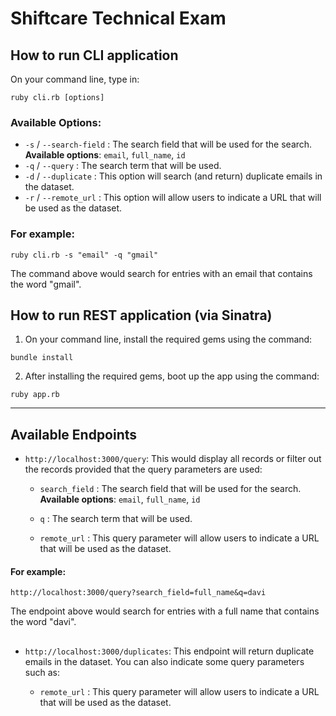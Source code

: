 # Shiftcare Technical Exam

## How to run CLI application

On your command line, type in:

```
ruby cli.rb [options]
```

### Available Options:

- `-s` / `--search-field` : The search field that will be used for the search. **Available options**: `email`, `full_name`, `id`
- `-q` / `--query` : The search term that will be used.
- `-d` / `--duplicate` : This option will search (and return) duplicate emails in the dataset.
- `-r` / `--remote_url` : This option will allow users to indicate a URL that will be used as the dataset.

### For example:

```
ruby cli.rb -s "email" -q "gmail"
```

The command above would search for entries with an email that contains the word "gmail".

## How to run REST application (via Sinatra)

1. On your command line, install the required gems using the command:

```
bundle install
```

2. After installing the required gems, boot up the app using the command:

```
ruby app.rb
```

---

## Available Endpoints

- `http://localhost:3000/query`: This would display all records or filter out the records provided that the query parameters are used:

  - `search_field` : The search field that will be used for the search. **Available options**: `email`, `full_name`, `id`

  - `q` : The search term that will be used.

  - `remote_url` : This query parameter will allow users to indicate a URL that will be used as the dataset.

#### For example:

```
http://localhost:3000/query?search_field=full_name&q=davi
```

The endpoint above would search for entries with a full name that contains the word "davi".

##

- `http://localhost:3000/duplicates`: This endpoint will return duplicate emails in the dataset. You can also indicate some query parameters such as:

  - `remote_url` : This query parameter will allow users to indicate a URL that will be used as the dataset.

